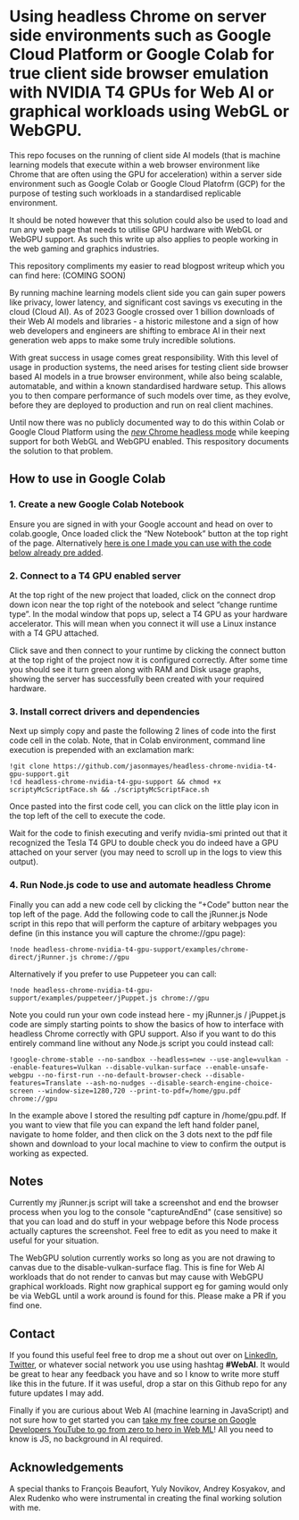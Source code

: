 # Using headless Chrome on server side environments such as Google Cloud Platform or Google Colab for true client side browser emulation with NVIDIA T4 GPUs for Web AI or graphical workloads using WebGL or WebGPU.
This repo focuses on the running of client side AI models (that is machine learning models that execute within a web browser environment like Chrome that are often using the GPU for acceleration) within a server side environment such as Google Colab or Google Cloud Platofrm (GCP) for the purpose of testing such workloads in a standardised replicable environment. 

It should be noted however that this solution could also be used to load and run any web page that needs to utilise GPU hardware with WebGL or WebGPU support. As such this write up also applies to people working in the web gaming and graphics industries.

This repository compliments my easier to read blogpost writeup which you can find here: (COMING SOON)

By running machine learning models client side you can gain super powers like privacy, lower latency, and significant cost savings vs executing in the cloud (Cloud AI). As of 2023 Google crossed over 1 billion downloads of their Web AI models and libraries - a historic milestone and a sign of how web developers and engineers are shifting to embrace AI in their next generation web apps to make some truly incredible solutions.

With great success in usage comes great responsibility. With this level of usage in production systems, the need arises for testing client side browser based AI models in a true browser environment, while also being scalable, automatable, and within a known standardised hardware setup. This allows you to then compare performance of such models over time, as they evolve, before they are deployed to production and run on real client machines.

Until now there was no publicly documented way to do this within Colab or Google Cloud Platform using the [*new* Chrome headless mode](https://developer.chrome.com/docs/chromium/new-headless) while keeping support for both WebGL and WebGPU enabled. This respository documents the solution to that problem.


## How to use in Google Colab

### 1. Create a new Google Colab Notebook
Ensure you are signed in with your Google account and head on over to colab.google, Once loaded click the “New Notebook” button at the top right of the page.
Alternatively [here is one I made you can use with the code below already pre added](https://colab.research.google.com/drive/1vuczRYfLUFq1RBbNknhz1JE8BZwE5_zd).

### 2. Connect to a T4 GPU enabled server
At the top right of the new project that loaded, click on the connect drop down icon near the top right of the notebook and select “change runtime type”. In the modal window that pops up, select a T4 GPU as your hardware accelerator. This will mean when you connect it will use a Linux instance with a T4 GPU attached.

Click save and then connect to your runtime by clicking the connect button at the top right of the project now it is configured correctly. After some time you should see it turn green along with RAM and Disk usage graphs, showing the server has successfully been created with your required hardware.

### 3. Install correct drivers and dependencies
Next up simply copy and paste the following 2 lines of code into the first code cell in the colab. Note, that in Colab environment, command line execution is prepended with an exclamation mark:

```
!git clone https://github.com/jasonmayes/headless-chrome-nvidia-t4-gpu-support.git
!cd headless-chrome-nvidia-t4-gpu-support && chmod +x scriptyMcScriptFace.sh && ./scriptyMcScriptFace.sh
```

Once pasted into the first code cell, you can click on the little play icon in the top left of the cell to execute the code.

Wait for the code to finish executing and verify nvidia-smi printed out that it recognized the Tesla T4 GPU to double check you do indeed have a GPU attached on your server (you may need to scroll up in the logs to view this output).

### 4. Run Node.js code to use and automate headless Chrome

Finally you can add a new code cell by clicking the “+Code” button near the top left of the page. Add the following code to call the jRunner.js Node script in this repo that will perform the capture of arbitary webpages you define (in this instance you will capture the chrome://gpu page):

```
!node headless-chrome-nvidia-t4-gpu-support/examples/chrome-direct/jRunner.js chrome://gpu
```

Alternatively if you prefer to use Puppeteer you can call:
```
!node headless-chrome-nvidia-t4-gpu-support/examples/puppeteer/jPuppet.js chrome://gpu
```

Note you could run your own code instead here - my jRunner.js / jPuppet.js code are simply starting points to show the basics of how to interface with headless Chrome correctly with GPU support. Also if you want to do this entirely command line without any Node.js script you could instead call:

```
!google-chrome-stable --no-sandbox --headless=new --use-angle=vulkan --enable-features=Vulkan --disable-vulkan-surface --enable-unsafe-webgpu --no-first-run --no-default-browser-check --disable-features=Translate --ash-no-nudges --disable-search-engine-choice-screen --window-size=1280,720 --print-to-pdf=/home/gpu.pdf chrome://gpu
```

In the example above I stored the resulting pdf capture in /home/gpu.pdf. If you want to view that file you can expand the left hand folder panel, navigate to home folder, and then click on the 3 dots next to the pdf file shown and download to your local machine to view to confirm the output is working as expected.

## Notes
Currently my jRunner.js script will take a screenshot and end the browser process when you log to the console "captureAndEnd" (case sensitive) so that you can load and do stuff in your webpage before this Node process actually captures the screenshot. Feel free to edit as you need to make it useful for your situation.

The WebGPU solution currently works so long as you are not drawing to canvas due to the disable-vulkan-surface flag. This is fine for Web AI workloads that do not render to canvas but may cause with WebGPU graphical workloads. Right now graphical support eg for gaming would only be via WebGL until a work around is found for this. Please make a PR if you find one.

## Contact
If you found this useful feel free to drop me a shout out over on [LinkedIn](https://www.linkedin.com/in/WebAI), [Twitter](https://twitter.com/jason_mayes), or whatever social network you use using hashtag **#WebAI**. It would be great to hear any feedback you have and so I know to write more stuff like this in the future. If it was useful, drop a star on this Github repo for any future updates I may add.

Finally if you are curious about Web AI (machine learning in JavaScript) and not sure how to get started you can [take my free course on Google Developers YouTube to go from zero to hero in Web ML](https://goo.gle/Learn-WebML)! All you need to know is JS, no background in AI required.

## Acknowledgements
A special thanks to François Beaufort, Yuly Novikov, Andrey Kosyakov, and Alex Rudenko who were instrumental in creating the final working solution with me.
